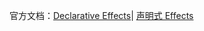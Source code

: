官方文档：[Declarative Effects](https://redux-saga.js.org/docs/basics/DispatchingActions.html)|
[声明式 Effects](https://redux-saga-in-chinese.js.org/docs/basics/DispatchingActions.html)